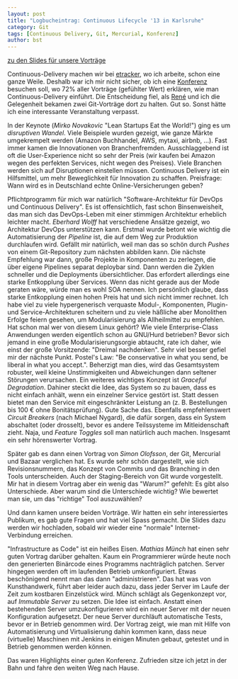 ```yaml
---
layout: post
title: "Logbucheintrag: Continuous Lifecycle '13 in Karlsruhe"
category: Git
tags: [Continuous Delivery, Git, Mercurial, Konferenz]
author: bst
---
```


[zu den Slides für unsere Vorträge](/git/2013/11/14/continuous-lifecycle-konferenz-vortraege/)

Continuous-Delivery machen wir bei [etracker](http://www.etracker.de), wo ich arbeite, schon eine ganze Weile. Deshalb war ich mir nicht sicher, ob ich eine [Konferenz](http://www.continuouslifecycle.de/) besuchen soll, wo 72% aller Vorträge (gefühlter Wert) erklären, wie man Continuous-Delivery einführt. Die Entscheidung fiel, als [René](/rene/) und ich die Gelegenheit bekamen zwei Git-Vorträge dort zu halten. Gut so. Sonst hätte ich eine interessante Veranstaltung verpasst.

In der Keynote (*Mirko Novakovic* "Lean Startups Eat the World!") ging es um *disruptiven Wandel*. Viele Beispiele wurden gezeigt, wie ganze Märkte umgekrempelt werden (Amazon Buchhandel, AWS, mytaxi, airbnb, ...). Fast immer kamen die Innovationen von Branchenfremden. Ausschlaggebend ist oft die User-Experience nicht so sehr der Preis (wir kaufen bei Amazon wegen des perfekten Services, nicht wegen des Preises). Viele Branchen werden sich auf Disruptionen einstellen müssen. Continuous Delivery ist ein Hilfsmittel, um mehr Beweglichkeit für Innovation zu schaffen. Preisfrage: Wann wird es in Deutschland echte Online-Versicherungen geben?


Pflichtprogramm für mich war natürlich "Software-Architektur für DevOps und Continuous Delivery". Es ist offensichtlich, fast schon Binsenweisheit, das man sich das DevOps-Leben mit einer stimmigen Architektur erheblich leichter macht. *Eberhard Wolff* hat verschiedene Ansätze gezeigt, wo Architektur DevOps unterstützen kann. Erstmal wurde betont wie wichtig die Automatisierung der *Pipeline* ist, die auf dem Weg zur Produktion durchlaufen wird. Gefällt mir natürlich, weil man das so schön durch *Pushes* von einem Git-Repository zum nächsten abbilden kann. Die nächste Empfehlung war dann, große Projekte in Komponenten zu zerlegen, die über eigene Pipelines separat deploybar sind. Dann werden die Zyklen schneller und die Deployments übersichtlicher. Das erfordert allerdings eine starke Entkopplung über Services. Wenn das nicht gerade aus der Mode geraten wäre, würde man es wohl SOA nennen. Ich persönlich glaube, dass starke Entkopplung einen hohen Preis hat und sich nicht immer rechnet. Ich habe viel zu viele hypergenerisch verquaste Modul-, Komponenten, Plugin- und Service-Architekturen scheitern und zu viele häßliche aber Monolithen Erfolge feiern gesehen, um Modularisierung als Allheilmittel zu empfehlen. Hat schon mal wer von diesem Linux gehört? Wie viele Enterprise-Class Anwendungen werden eigentlich schon au GNU/Hurd betrieben? Bevor sich jemand in eine große Modularisierungsorgie abtaucht, rate ich daher, wie einst der große Vorsitzende: "Dreimal nachdenken". Sehr viel besser gefiel mir der nächste Punkt. Postel's Law: "Be conservative in what you send, be liberal in what you accept.". Beherzigt man dies, wird das Gesamtsystem robuster, weil kleine Unstimmigkeiten und Abweichungen dann seltener Störungen verursachen. Ein weiteres wichtiges Konzept ist *Graceful Degradation*. Dahiner steckt die Idee, das System so zu bauen, dass es nicht einfach anhält, wenn ein einzelner Service gestört ist. Statt dessen bietet man den Service mit eingeschränkter Leistung an (z. B. Bestellungen bis 100 € ohne Bonitätsprüfung). Gute Sache das. Ebenfalls empfehlenswert *Circuit Breakers* (nach Michael Nygard), die dafür sorgen, dass ein System abschaltet (oder drosselt), bevor es andere Teilssysteme im Mitleidenschaft zieht. Naja, und *Feature Toggles* soll man natürlich auch machen. Insgesamt ein sehr hörenswerter Vortrag.

Später gab es dann einen Vortrag von *Simon Olofsson*, der Git, Mercurial und Bazaar verglichen hat. Es wurde sehr schön dargestellt, wie sich Revisionsnummern, das Konzept von Commits und das Branching in den Tools unterscheiden. Auch der Staging-Bereich von Git wurde vorgestellt. Mir hat in diesem Vortrag aber ein wenig das "Warum?" gefehlt: Es gibt also Unterschiede. Aber warum sind die Unterschiede wichtig? Wie bewertet man sie, um das "richtige" Tool auszuwählen?

Und dann kamen unsere beiden Vorträge. Wir hatten ein sehr interessiertes Publikum, es gab gute Fragen und hat viel Spass gemacht. Die Slides dazu werden wir hochladen, sobald wir wieder eine "normale" Internet-Verbindung erreichen.

"Infrastructure as Code" ist ein heißes Eisen. *Mathias Münch* hat einen sehr guten Vortrag darüber gehalten. Kaum ein Programmierer würde heute noch den generierten Binärcode eines Programms nachträglich patchen. Server hingegen werden oft im laufenden Betrieb umkonfiguriert. Etwas beschönigend nennt man das dann "administrieren". Das hat was von Kunsthandwerk, führt aber leider auch dazu, dass jeder Server im Laufe der Zeit zum kostbaren Einzelstück wird. Münch schlägt als Gegenkonzept vor, auf *Immutable Server* zu setzen. Die Idee ist einfach. Anstatt einen bestehenden Server umzukonfigurieren wird ein neuer Server mit der neuen Konfiguration aufgesetzt. Der neue Server durchläuft automatische Tests, bevor er in Betrieb genommen wird. Der Vortrag zeigt, wie man mit Hilfe von Automatisierung und Virtualisierung dahin kommen kann, dass neue (virtuelle) Maschinen mit Jenkins in einigen Minuten gebaut, getestet und in Betrieb genommen werden können.

Das waren Highlights einer guten Konferenz. Zufrieden sitze ich jetzt in der Bahn und fahre den weiten Weg nach Hause.




